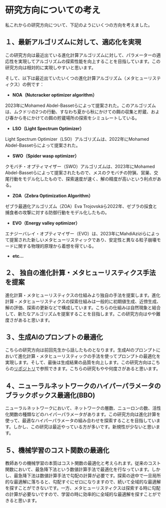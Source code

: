 # 研究方向についての考え

私これからの研究方向について、下記のようにいくつの方向を考えました。

## １、最新アルゴリズムに対して、適応化を実現

この研究方向は最近出ている進化計算アルゴリズムに対して、パラメーターの適応性を実現してアルゴリズムの探索性能を向上することを目指しています。この研究方向は相対的に実現しやすいと思います。

そして、以下は最近出ていたいくつの進化計算アルゴリズム（メタヒューリスティクス）の例です：

- **NOA（Nutcracker optimizer algorithm）**
  

2023年にMohamed Abdel-Bassetらによって提案された。このアルゴリズムは、ムクドリの2つの行動、すなわち夏から秋にかけての餌の収集と貯蔵、および春から冬にかけての餌の貯蔵場所の探索をシミュレートしている。

- **LSO（Light Spectrum Optimizer）**
  

Light Spectrum Optimizer（LSO）アルゴリズムは、2022年にMohamed Abdel-Bassetらによって提案された。

- **SWO（Spider wasp optimizer）**
  

クモバチ・オプティマイザー（SWO）アルゴリズムは、2023年にMohamed Abdel-Bassetらによって提案されたもので、メスのクモバチの狩猟、営巣、交尾行動をモデル化したもので、探索速度が速く、解の精度が高いという利点がある。

- **ZOA（Zebra Optimization Algorithm）**
  

ゼブラ最適化アルゴリズム（ZOA）Eva Trojovskáら2022年、ゼブラの採食と捕食者の攻撃に対する防御行動をモデル化したもの。

- **EVO（Energy valley optimizer）**
  

エナジーバレイ・オプティマイザー（EVO）は、2023年にMahdiAziziらによって提案された新しいメタヒューリスティックであり、安定性と異なる粒子崩壊モードに関する物理的原理から着想を得ている。

- **etc...**
  

## ２、 独自の進化計算・メタヒューリスティクス手法を提案

進化計算・メタヒューリスティクスの仕組みより独自の手法を提案します。進化計算・メタヒューリスティクスの探索仕組みは一般的に初期値生成、近傍生成、解の評価、探索の更新などで構成しています。こちらの仕組みは自然現象と結合して、新たなアルゴリズムを提案することを目指します。この研究方向はやや難度さがあると思います。

## ３、生成AIのプロンプトの最適化

こちらの研究方向は前回先生から話したものとなります。生成AIのプロンプトにおいて進化計算・メタヒューリスティックの手法を使ってプロンプトの最適化を実現します。そして、最後は生成結果の品質を向上します。この研究方向はこちらの[リポジトリ](https://github.com/soyo123/The-optimization-of-prompt)で参照できます。こちらの研究もやや何度さがあると思います。

## ４、ニューラルネットワークのハイパーパラメータのブラックボックス最適化(BBO)

ニューラルネットワークにおいて、ネットワークの層数、ニューロンの数、活性化関数の種類などのハイパーパラメータがあります。この研究方向は進化計算を使って、最適なハイパーパラメータの組み合わせを探索することを目指しています。しかし、この研究は最近やっている方が多いです。新規性が少ないと思います。

## ５、機械学習のコスト関数の最適化

教師ありの機械学習の本質はコスト関数の最適化と考えられます。従来のコスト関数において、最急降下法という数値計算手法で最適化を行なっています。しかし、最急降下法は数値計算手法で勾配の計算が必要です。探索の途中で一旦局所的な最適解に落ちると、勾配すぐにゼロになりますので、続いて全域的な最適解を探すことができないです。一方、メタヒューリスティクスは探索する時に勾配の計算が必要ないですので、学習の時に効率的に全域的な最適解を探すことができると思います。

